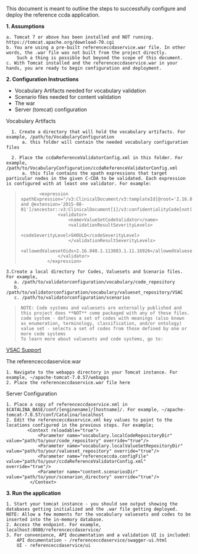 This document is meant to outline the steps to successfully configure and deploy the reference ccda application.

**1. Assumptions**

    a. Tomcat 7 or above has been installed and NOT running. https://tomcat.apache.org/download-70.cgi
    b. You are using a pre-built referenceccdaservice.war file. In other words, the .war file was not built from the project directly.
        Such a thing is possible but beyond the scope of this document.
    c. With Tomcat installed and the referenceccdaservice.war in your hands, you are ready to begin configuration and deployment.

**2. Configuration Instructions**
*    Vocabulary Artifacts needed for vocabulary validation
*    Scenario files needed for content validation
*    The war
*    Server (tomcat) configuration

Vocabulary Artifacts

      1. Create a directory that will hold the vocabulary artifacts. For example, /path/to/VocabularyConfiguration
          a. this folder will contain the needed vocabulary configuration files

      2. Place the ccdaReferenceValidatorConfig.xml in this folder. For example, /path/to/VocabularyConfiguration/ccdaReferenceValidatorConfig.xml
          a. this file contains the xpath expressions that target particular nodes in the given C-CDA to be validated. Each expression is configured with at least one validator. For example:
>            <expression xpathExpression="/v3:ClinicalDocument/v3:templateId[@root='2.16.840.1.113883.10.20.22.1.1' and @extension='2015-08-01']/ancestor::v3:ClinicalDocument[1]/v3:confidentialityCode[not(@nullFlavor)]">
>            		<validator>
>           			<name>ValueSetCodeValidator</name>
>            			<validationResultSeverityLevels>
>            				<codeSeverityLevel>SHOULD</codeSeverityLevel>
>            			</validationResultSeverityLevels>
>           			<allowedValuesetOids>2.16.840.1.113883.1.11.16926</allowedValuesetOids>
>           		</validator>
>           	</expression>

    3.Create a local directory for Codes, Valuesets and Scenario files. For example,
       a. /path/to/validatorconfiguration/vocabulary/code_repository
       b. /path/to/validatorconfiguration/vocabulary/valueset_repository/VSAC
       c. /path/to/validatorconfiguration/scenarios

>     NOTE: Code systems and valuesets are externally published and this project does **NOT** come packaged with any of these files.
>     code system - defines a set of codes with meanings (also known as enumeration, terminology, classification, and/or ontology)
>     value set - selects a set of codes from those defined by one or more code systems
>     To learn more about valuesets and code systems, go to:
[VSAC Support](https://www.nlm.nih.gov/vsac/support/authorguidelines/code-systems.html)

The referenceccdaservice.war

    1. Navigate to the webapps directory in your Tomcat instance. For example, ~/apache-tomcat-7.0.57/webapps
    2. Place the referenceccdaservice.war file here

Server Configuration

    1. Place a copy of referenceccdaservice.xml in $CATALINA_BASE/conf/[enginename]/[hostname]/. For example, ~/apache-tomcat-7.0.57/conf/Catalina/localhost
    2. Edit the referenceccdaservice.xml key values to point to the locations configured in the previous steps. For example;
            <Context reloadable="true">
                <Parameter name="vocabulary.localCodeRepositoryDir" value="path/to/your/code_repository" override="true"/>
                <Parameter name="vocabulary.localValueSetRepositoryDir" value="path/to/your/valueset_repository" override="true"/>
                <Parameter name="referenceccda.configFile" value="path/to/your/ccdaReferenceValidatorConfig.xml" override="true"/>
                <Parameter name="content.scenariosDir" value="path/to/your/scenarion_directory" override="true"/>
             </Context>

**3. Run the application**

    1. Start your tomcat instance - you should see output showing the databases getting initialized and the .war file getting deployed.
    NOTE: Allow a few moments for the vocabulary valuesets and codes to be inserted into the in-memory database.
    2. Access the endpoint. For example, localhost:8080/referenceccdaservice/
    3. For convenience, API documentation and a validation UI is included:
        API documentation - /referenceccdaservice/swagger-ui.html
        UI - referenceccdaservice/ui
